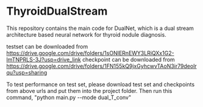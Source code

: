 # ThyroidDualStream
This repository contains the main code for DualNet, which is a dual stream architecture based neural network for thyroid nodule diagnosis.

testset can be downloaded from https://drive.google.com/drive/folders/1sONIERnEWY3LRiQXx1G2-lmTNPRLS-3J?usp=drive_link
checkpoint can be downloaded from https://drive.google.com/drive/folders/1FN155kQ9jxGyhcwvTAoN3ir79deolrqu?usp=sharing

To test performance on test set, please download test set and checkpoints from above urls and put them into the project folder.
Then run this command, "python main.py --mode dual_T_conv"
